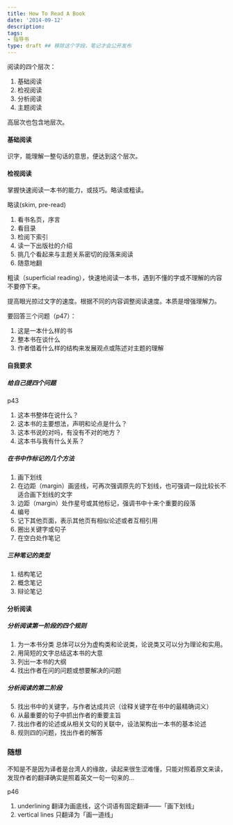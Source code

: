```yaml
---
title: How To Read A Book
date: '2014-09-12'
description:
tags:
- 指导书
type: draft ## 移除这个字段，笔记才会公开发布
---
```




阅读的四个层次：

1. 基础阅读
2. 检视阅读
3. 分析阅读
4. 主题阅读

高层次也包含地层次。

#### 基础阅读

识字，能理解一整句话的意思，便达到这个层次。

#### 检视阅读

掌握快速阅读一本书的能力，或技巧。略读或粗读。

略读(skim, pre-read)
1. 看书名页，序言
2. 看目录
3. 检阅下索引
4. 读一下出版社的介绍
5. 挑几个看起来与主题关系密切的段落来阅读
6. 随意地翻

粗读（superficial reading），快速地阅读一本书，遇到不懂的字或不理解的内容不要停下来。

提高眼光掠过文字的速度。根据不同的内容调整阅读速度。本质是增强理解力。

要回答三个问题（p47）：

1. 这是一本什么样的书
2. 整本书在谈什么
3. 作者借着什么样的结构来发展观点或陈述对主题的理解

#### 自我要求

##### 给自己提四个问题

p43

1. 这本书整体在说什么？
2. 这本书的主要想法，声明和论点是什么？
3. 这本书说的对吗，有没有不对的地方？
4. 这本书与我有什么关系？

##### 在书中作标记的几个方法

1. 画下划线
2. 在边距（margin）画竖线，可再次强调原先的下划线，也可强调一段比较长不适合画下划线的文字
3. 边距（margin）处作星号或其他标记，强调书中十来个重要的段落
4. 编号
5. 记下其他页面，表示其他页有相似论述或者互相引用
6. 圈出关键字或句子
7. 在空白处作笔记

##### 三种笔记的类型

1. 结构笔记
2. 概念笔记
3. 辩论笔记

#### 分析阅读

##### 分析阅读第一阶段的四个规则

1. 为一本书分类
   总体可以分为虚构类和论说类，论说类又可以分为理论和实用。
2. 用简短的文字总结这本书的大意
3. 列出一本书的大纲
4. 找出作者在问的问题或想要解决的问题

##### 分析阅读的第二阶段

5. 找出书中的关键字，与作者达成共识（诠释关键字在书中的最精确词义）
6. 从最重要的句子中抓出作者的重要主旨
7. 找出作者的论述或从相关文句的关联中，设法架构出一本书的基本论述
8. 规则四的问题，找出作者的解答

### 随想

不知是不是因为译者是台湾人的缘故，读起来很生涩难懂，只能对照着原文来读，发现作者的翻译确实是照着英文一句一句来的...

p46

1. underlining 翻译为画底线，这个词语有固定翻译——「画下划线」
2. vertical lines 只翻译为「画一道线」


